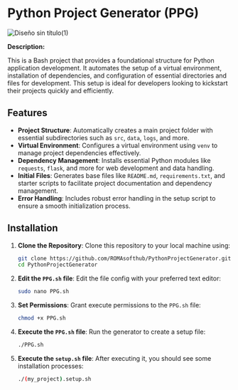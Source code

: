 # Python Project Generator (PPG)

![Diseño sin título(1)](https://github.com/user-attachments/assets/4c2d7504-2194-480a-8211-da5998ff417c)


**Description:**

This is a Bash project that provides a foundational structure for Python application development. It automates the setup of a virtual environment, installation of dependencies, and configuration of essential directories and files for development. This setup is ideal for developers looking to kickstart their projects quickly and efficiently.

## Features
- **Project Structure**: Automatically creates a main project folder with essential subdirectories such as `src`, `data`, `logs`, and more.
- **Virtual Environment**: Configures a virtual environment using `venv` to manage project dependencies effectively.
- **Dependency Management**: Installs essential Python modules like `requests`, `flask`, and more for web development and data handling.
- **Initial Files**: Generates base files like `README.md`, `requirements.txt`, and starter scripts to facilitate project documentation and dependency management.
- **Error Handling**: Includes robust error handling in the setup script to ensure a smooth initialization process.

## Installation

1. **Clone the Repository**: Clone this repository to your local machine using:
   ```bash
   git clone https://github.com/ROMAsofthub/PythonProjectGenerator.git
   cd PythonProjectGenerator

2. **Edit the `PPG.sh` file**: Edit the file config with your preferred text editor:
   ```bash
   sudo nano PPG.sh

3. **Set Permissions**: Grant execute permissions to the `PPG.sh` file:
   ```bash
   chmod +x PPG.sh
   
4. **Execute the `PPG.sh` file**: Run the generator to create a setup file:
   ```bash
   ./PPG.sh
   
5. **Execute the `setup.sh` file**: After executing it, you should see some installation processes:
   ```bash
   ./(my_project).setup.sh

